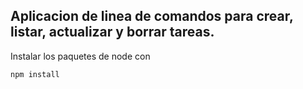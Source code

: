 ## Aplicacion de linea de comandos para crear, listar, actualizar y borrar tareas.

Instalar los paquetes de node con 
```
npm install
```